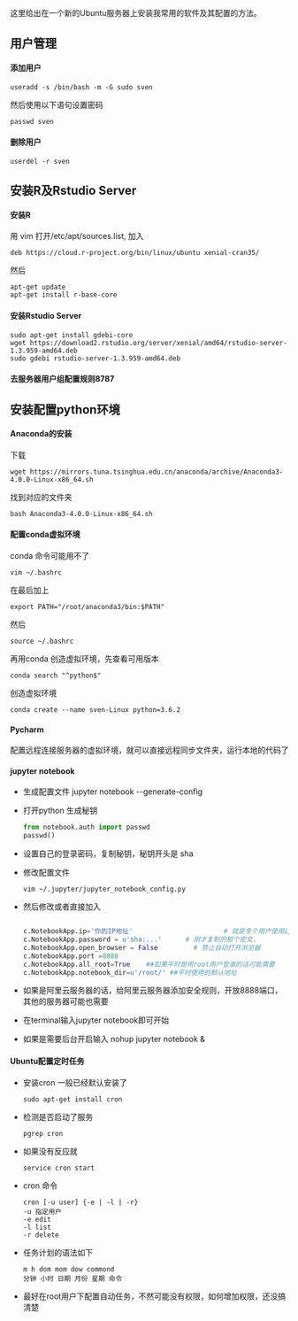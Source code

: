 这里给出在一个新的Ubuntu服务器上安装我常用的软件及其配置的方法。

## 用户管理

#### 添加用户

```terminal
useradd -s /bin/bash -m -G sudo sven
```

然后使用以下语句设置密码

```
passwd sven
```

#### 删除用户

```
userdel -r sven
```



## 安装R及Rstudio Server

#### 安装R

用 vim 打开/etc/apt/sources.list, 加入

```
deb https://cloud.r-project.org/bin/linux/ubuntu xenial-cran35/
```

然后

```
apt-get update
apt-get install r-base-core
```

#### 安装Rstudio Server

```
sudo apt-get install gdebi-core
wget https://download2.rstudio.org/server/xenial/amd64/rstudio-server-1.3.959-amd64.deb
sudo gdebi rstudio-server-1.3.959-amd64.deb
```

#### 去服务器用户组配置规则8787



## 安装配置python环境

#### Anaconda的安装

下载

```
wget https://mirrors.tuna.tsinghua.edu.cn/anaconda/archive/Anaconda3-4.0.0-Linux-x86_64.sh
```

找到对应的文件夹

```
bash Anaconda3-4.0.0-Linux-x86_64.sh
```

#### 配置conda虚拟环境

conda 命令可能用不了

```
vim ~/.bashrc
```

在最后加上

```
export PATH="/root/anaconda3/bin:$PATH"
```

然后

```
source ~/.bashrc
```

再用conda 创造虚拟环境，先查看可用版本

```
conda search "^python$"
```

创造虚拟环境

```
conda create --name sven-Linux python=3.6.2
```

####  Pycharm

配置远程连接服务器的虚拟环境，就可以直接远程同步文件夹，运行本地的代码了

#### jupyter notebook

* 生成配置文件 jupyter notebook --generate-config

* 打开python 生成秘钥

  ```python
  from notebook.auth import passwd
  passwd()
  ```

* 设置自己的登录密码，复制秘钥，秘钥开头是 sha

* 修改配置文件

  ```terminal
  vim ~/.jupyter/jupyter_notebook_config.py
  ```

* 然后修改或者直接加入

  ```python
  
  c.NotebookApp.ip='你的IP地址'                       # 就是多个用户使用ip地址访问
  c.NotebookApp.password = u'sha:...'      # 刚才复制的那个密文，
  c.NotebookApp.open_browser = False         # 禁止自动打开浏览器
  c.NotebookApp.port =8888       
  c.NotebookApp.all_root=True    ##如果平时是用root用户登录的话可能需要
  c.NotebookApp.notebook_dir=u'/root/' ##平时使用的默认地址
  ```

*  如果是阿里云服务器的话，给阿里云服务器添加安全规则，开放8888端口，其他的服务器可能也需要

* 在terminal输入jupyter notebook即可开始

* 如果是需要后台开启输入 nohup jupyter notebook &

  

#### Ubuntu配置定时任务

* 安装cron 一般已经默认安装了

  ```
  sudo apt-get install cron
  ```

* 检测是否启动了服务

  ```
  pgrep cron
  ```

* 如果没有反应就

  ```
  service cron start
  ```

* cron 命令

  ```
  cron [-u user] {-e | -l | -r}
  -u 指定用户
  -e edit
  -l list
  -r delete
  ```

* 任务计划的语法如下

  ```
  m h dom mom dow commond
  分钟 小时 日期 月份 星期 命令
  ```

* 最好在root用户下配置自动任务，不然可能没有权限，如何增加权限，还没搞清楚

  